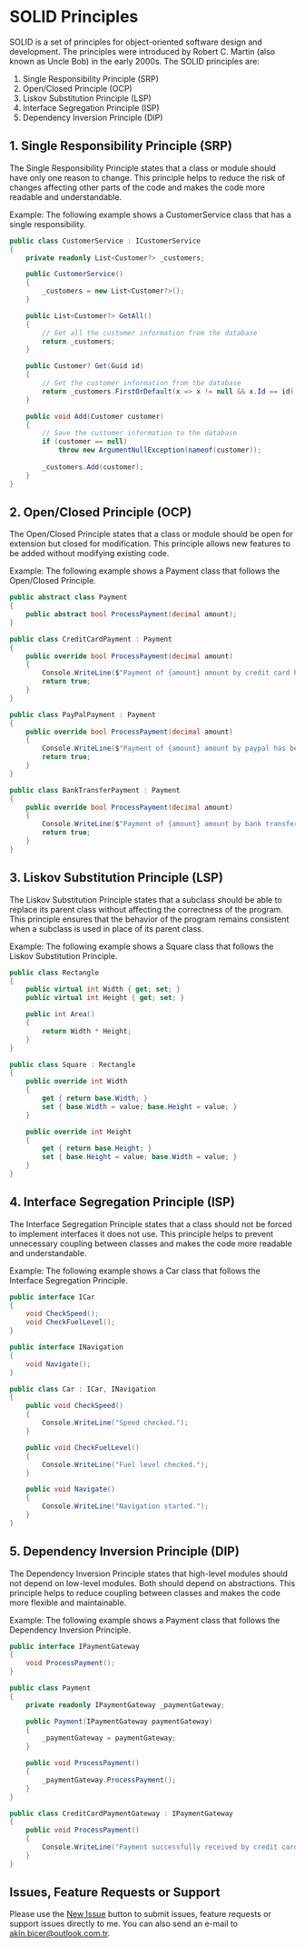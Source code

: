 # SOLID Principles

SOLID is a set of principles for object-oriented software design and development. The principles were introduced by Robert C. Martin (also known as Uncle Bob) in the early 2000s. The SOLID principles are:

1. Single Responsibility Principle (SRP)
2. Open/Closed Principle (OCP)
3. Liskov Substitution Principle (LSP)
4. Interface Segregation Principle (ISP)
5. Dependency Inversion Principle (DIP)

## 1. Single Responsibility Principle (SRP)

The Single Responsibility Principle states that a class or module should have only one reason to change. This principle helps to reduce the risk of changes affecting other parts of the code and makes the code more readable and understandable.

Example: The following example shows a CustomerService class that has a single responsibility.

```csharp
public class CustomerService : ICustomerService
{
    private readonly List<Customer?> _customers;

    public CustomerService()
    {
        _customers = new List<Customer?>();
    }

    public List<Customer?> GetAll()
    {
        // Get all the customer information from the database
        return _customers;
    }

    public Customer? Get(Guid id)
    {
        // Get the customer information from the database
        return _customers.FirstOrDefault(x => x != null && x.Id == id);
    }

    public void Add(Customer customer) 
    {
        // Save the customer information to the database
        if (customer == null)
            throw new ArgumentNullException(nameof(customer));
        
        _customers.Add(customer);
    }
}
```

## 2. Open/Closed Principle (OCP)

The Open/Closed Principle states that a class or module should be open for extension but closed for modification. This principle allows new features to be added without modifying existing code.

Example: The following example shows a Payment class that follows the Open/Closed Principle.

```csharp
public abstract class Payment
{
    public abstract bool ProcessPayment(decimal amount);
}

public class CreditCardPayment : Payment
{
    public override bool ProcessPayment(decimal amount)
    {
        Console.WriteLine($"Payment of {amount} amount by credit card has been successfully received.");
        return true;
    }
}

public class PayPalPayment : Payment
{
    public override bool ProcessPayment(decimal amount)
    {
        Console.WriteLine($"Payment of {amount} amount by paypal has been successfully received.");
        return true;
    }
}

public class BankTransferPayment : Payment
{
    public override bool ProcessPayment(decimal amount)
    {
        Console.WriteLine($"Payment of {amount} amount by bank transfer has been successfully received.");
        return true;
    }
}
```

## 3. Liskov Substitution Principle (LSP)

The Liskov Substitution Principle states that a subclass should be able to replace its parent class without affecting the correctness of the program. This principle ensures that the behavior of the program remains consistent when a subclass is used in place of its parent class.

Example: The following example shows a Square class that follows the Liskov Substitution Principle.

```csharp
public class Rectangle
{
    public virtual int Width { get; set; }
    public virtual int Height { get; set; }

    public int Area()
    {
        return Width * Height;
    }
}

public class Square : Rectangle
{
    public override int Width
    {
        get { return base.Width; }
        set { base.Width = value; base.Height = value; }
    }

    public override int Height
    {
        get { return base.Height; }
        set { base.Height = value; base.Width = value; }
    }
}
```

## 4. Interface Segregation Principle (ISP)

The Interface Segregation Principle states that a class should not be forced to implement interfaces it does not use. This principle helps to prevent unnecessary coupling between classes and makes the code more readable and understandable.

Example: The following example shows a Car class that follows the Interface Segregation Principle.

```csharp
public interface ICar
{
    void CheckSpeed();
    void CheckFuelLevel();
}

public interface INavigation
{
    void Navigate();
}

public class Car : ICar, INavigation
{
    public void CheckSpeed()
    {
        Console.WriteLine("Speed checked.");
    }

    public void CheckFuelLevel()
    {
        Console.WriteLine("Fuel level checked.");
    }

    public void Navigate()
    {
        Console.WriteLine("Navigation started.");
    }
}
```

## 5. Dependency Inversion Principle (DIP)

The Dependency Inversion Principle states that high-level modules should not depend on low-level modules. Both should depend on abstractions. This principle helps to reduce coupling between classes and makes the code more flexible and maintainable.

Example: The following example shows a Payment class that follows the Dependency Inversion Principle.

```csharp
public interface IPaymentGateway
{
    void ProcessPayment();
}

public class Payment
{
    private readonly IPaymentGateway _paymentGateway;

    public Payment(IPaymentGateway paymentGateway)
    {
        _paymentGateway = paymentGateway;
    }

    public void ProcessPayment()
    {
        _paymentGateway.ProcessPayment();
    }
}

public class CreditCardPaymentGateway : IPaymentGateway
{
    public void ProcessPayment()
    {
        Console.WriteLine("Payment successfully received by credit card.");
    }
}
```

## Issues, Feature Requests or Support
Please use the [New Issue](https://github.com/akinbicer/solid-principles/issues/new) button to submit issues, feature requests or support issues directly to me. You can also send an e-mail to akin.bicer@outlook.com.tr.
